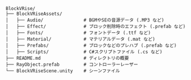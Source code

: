     BlockVRise/
    ├── BlockVRiseAssets/
    │   ├── Audio/               # BGMやSEの音源データ (.MP3 など)
    │   ├── Effect/              # ブロック削除時のエフェクト (.prefab など)
    │   ├── Fonts/               # フォントデータ (.ttf など)
    │   ├── Material/            # マテリアルデータ (.mat など)
    │   ├── Prefabs/             # ブロックなどのプレハブ (.prefab など)
    │   ├── Scripts/             # C#スクリプトファイル (.cs など)
    ├── README.md                # ディレクトリの概要
    ├── RayObject.prefab         # コントローラーレーザー 
    └── BlockVRiseScene.unity    # シーンファイル  